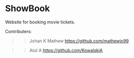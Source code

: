 # ShowBook
Website for booking movie tickets.

Contributers:
>>Johan K Mathew
>>https://github.com/mathewjo99

>>Atul A
>>https://github.com/KowalskiA
